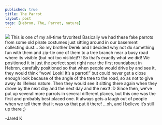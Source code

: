 ```yaml
---
published: true
title: The Parrot
layout: post
tags: [Hebron, The, Parrot, nature]
---
```

![](file:///C:/Users/Jarebear/Desktop/jared/My%20Pictures/shenanigans/pirate-parrot-accessory.jpg)
	This is one of my all-time favorites! Basically we had these fake parrots from some old pirate costumes just sitting around in our basement collecting dust… So my brother Derek and I decided why not do something fun with them and zip-tie one of them to a tree branch near a busy road where its visible (but not too visible)!?! So that’s exactly what we did!
	We positioned it in just the perfect spot right near the first roundabout in Hebron, carefully positioned so that when people would drive by and see it, they would think “wow! Look! It’s a parrot!” but could never get a close enough look because of the angle of the tree to the road, so as not to give away its lifeless nature. Then they would see it sitting there again when they drove by the next day and the next day and the next! :D 
	Since then, we’ve put up several more parrots in several different places, but this one was the first and probably best placed one. It always gets a laugh out of people when we tell them that it was us that put it there! 
	…oh, and I believe it’s still up there ;)

-Jared K
